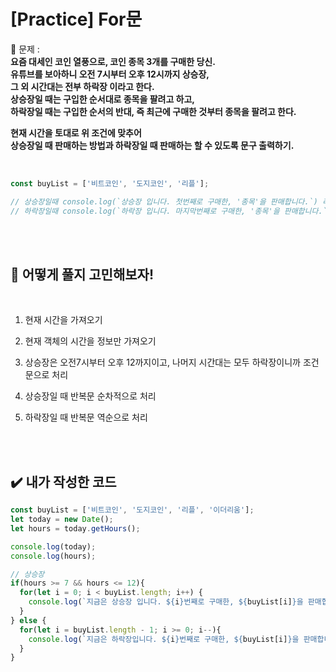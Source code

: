 # [Practice] For문

💙 문제 :  
**요즘 대세인 코인 열풍으로, 코인 종목 3개를 구매한 당신.**  
**유튜브를 보아하니 오전 7시부터 오후 12시까지 상승장,**  
**그 외 시간대는 전부 하락장 이라고 한다.**  
**상승장일 때는 구입한 순서대로 종목을 팔려고 하고,**  
**하락장일 때는 구입한 순서의 반대, 즉 최근에 구매한 것부터 종목을 팔려고 한다.**  

**현재 시간을 토대로 위 조건에 맞추어**  
**상승장일 때 판매하는 방법과 하락장일 때 판매하는 할 수 있도록 문구 출력하기.**  

<br>

```javascript
const buyList = ['비트코인', '도지코인', '리플'];

// 상승장일때 console.log(`상승장 입니다. 첫번째로 구매한, '종목'을 판매합니다.`) 라는 문구를 출력,
// 하락장일때 console.log(`하락장 입니다. 마지막번째로 구매한, '종목'을 판매합니다.`) 라는 문구를 출력해보자.
```

<br>
<br>

## 🤔 어떻게 풀지 고민해보자!

<br>

1. 현재 시간을 가져오기  

2. 현재 객체의 시간을 정보만 가져오기

3. 상승장은 오전7시부터 오후 12까지이고, 나머지 시간대는 모두 하락장이니까 조건문으로 처리

4. 상승장일 때 반복문 순차적으로 처리

5. 하락장일 때 반복문 역순으로 처리


<br>
<br>


## ✔️ 내가 작성한 코드

```javascript
const buyList = ['비트코인', '도지코인', '리플', '이더리움'];
let today = new Date();
let hours = today.getHours();

console.log(today);
console.log(hours);

// 상승장
if(hours >= 7 && hours <= 12){
  for(let i = 0; i < buyList.length; i++) {
    console.log(`지금은 상승장 입니다. ${i}번째로 구매한, ${buyList[i]}을 판매합니다.`)
  }
} else {
  for(let i = buyList.length - 1; i >= 0; i--){
    console.log(`지금은 하락장입니다. ${i}번째로 구매한, ${buyList[i]}을 판매합니다`);
  }
}

```